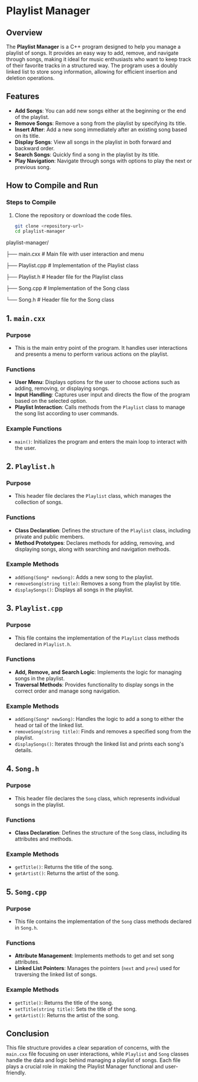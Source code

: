 # Playlist Manager

## Overview

The **Playlist Manager** is a C++ program designed to help you manage a playlist of songs. It provides an easy way to add, remove, and navigate through songs, making it ideal for music enthusiasts who want to keep track of their favorite tracks in a structured way. The program uses a doubly linked list to store song information, allowing for efficient insertion and deletion operations.

## Features

- **Add Songs**: You can add new songs either at the beginning or the end of the playlist.
- **Remove Songs**: Remove a song from the playlist by specifying its title.
- **Insert After**: Add a new song immediately after an existing song based on its title.
- **Display Songs**: View all songs in the playlist in both forward and backward order.
- **Search Songs**: Quickly find a song in the playlist by its title.
- **Play Navigation**: Navigate through songs with options to play the next or previous song.

## How to Compile and Run


### Steps to Compile

1. Clone the repository or download the code files.
   ```bash
   git clone <repository-url>
   cd playlist-manager
playlist-manager/

├── main.cxx           # Main file with user interaction and menu

├── Playlist.cpp       # Implementation of the Playlist class

├── Playlist.h         # Header file for the Playlist class

├── Song.cpp           # Implementation of the Song class

└── Song.h             # Header file for the Song class



## 1. `main.cxx`

### Purpose
- This is the main entry point of the program. It handles user interactions and presents a menu to perform various actions on the playlist.

### Functions
- **User Menu**: Displays options for the user to choose actions such as adding, removing, or displaying songs.
- **Input Handling**: Captures user input and directs the flow of the program based on the selected option.
- **Playlist Interaction**: Calls methods from the `Playlist` class to manage the song list according to user commands.

### Example Functions
- `main()`: Initializes the program and enters the main loop to interact with the user.

## 2. `Playlist.h`

### Purpose
- This header file declares the `Playlist` class, which manages the collection of songs.

### Functions
- **Class Declaration**: Defines the structure of the `Playlist` class, including private and public members.
- **Method Prototypes**: Declares methods for adding, removing, and displaying songs, along with searching and navigation methods.

### Example Methods
- `addSong(Song* newSong)`: Adds a new song to the playlist.
- `removeSong(string title)`: Removes a song from the playlist by title.
- `displaySongs()`: Displays all songs in the playlist.

## 3. `Playlist.cpp`

### Purpose
- This file contains the implementation of the `Playlist` class methods declared in `Playlist.h`.

### Functions
- **Add, Remove, and Search Logic**: Implements the logic for managing songs in the playlist.
- **Traversal Methods**: Provides functionality to display songs in the correct order and manage song navigation.

### Example Methods
- `addSong(Song* newSong)`: Handles the logic to add a song to either the head or tail of the linked list.
- `removeSong(string title)`: Finds and removes a specified song from the playlist.
- `displaySongs()`: Iterates through the linked list and prints each song's details.

## 4. `Song.h`

### Purpose
- This header file declares the `Song` class, which represents individual songs in the playlist.

### Functions
- **Class Declaration**: Defines the structure of the `Song` class, including its attributes and methods.

### Example Methods
- `getTitle()`: Returns the title of the song.
- `getArtist()`: Returns the artist of the song.

## 5. `Song.cpp`

### Purpose
- This file contains the implementation of the `Song` class methods declared in `Song.h`.

### Functions
- **Attribute Management**: Implements methods to get and set song attributes.
- **Linked List Pointers**: Manages the pointers (`next` and `prev`) used for traversing the linked list of songs.

### Example Methods
- `getTitle()`: Returns the title of the song.
- `setTitle(string title)`: Sets the title of the song.
- `getArtist()`: Returns the artist of the song.

## Conclusion

This file structure provides a clear separation of concerns, with the `main.cxx` file focusing on user interactions, while `Playlist` and `Song` classes handle the data and logic behind managing a playlist of songs. Each file plays a crucial role in making the Playlist Manager functional and user-friendly.


